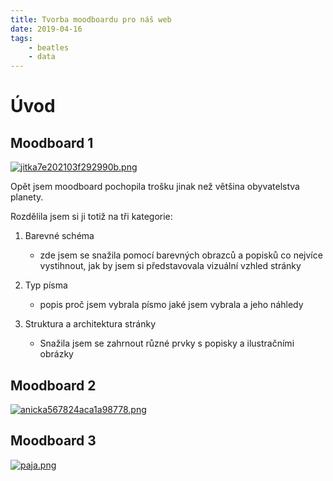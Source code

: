 ```yaml
---
title: Tvorba moodboardu pro náš web
date: 2019-04-16
tags: 
    - beatles
    - data
---
```


# Úvod

## Moodboard 1

[![jitka7e202103f292990b.png](https://www.2i.cz/images/2019/04/17/jitka7e202103f292990b.png)](https://www.2i.cz/i/fhYx8)

 Opět jsem moodboard pochopila trošku jinak než většina obyvatelstva planety. 

 
 Rozdělila jsem si ji totiž na tři kategorie: 

 1. Barevné schéma 
    - zde jsem se snažila pomocí barevných obrazců a popisků co nejvíce vystihnout, jak by jsem si představovala vizuální vzhled stránky
    
 2. Typ písma 
    - popis proč jsem vybrala písmo jaké jsem vybrala a jeho náhledy

 3. Struktura a architektura stránky
    - Snažila jsem se zahrnout různé prvky s popisky a ilustračními obrázky

## Moodboard 2
[![anicka567824aca1a98778.png](https://www.2i.cz/images/2019/04/17/anicka567824aca1a98778.png)](https://www.2i.cz/i/fhj1Z)

## Moodboard 3
[![paja.png](https://www.2i.cz/images/2019/04/17/paja.png)](https://www.2i.cz/i/fhkzM)
